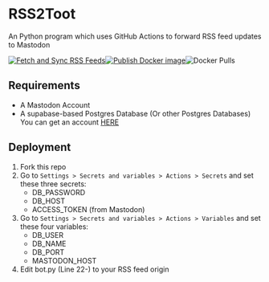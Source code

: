 # RSS2Toot

An Python program which uses GitHub Actions to forward RSS feed updates to Mastodon

[![Fetch and Sync RSS Feeds](https://github.com/Jonathan523/RSS2Toot/actions/workflows/fetch_and_sync.yml/badge.svg)](https://github.com/Jonathan523/RSS2Toot/actions/workflows/fetch_and_sync.yml)[![Publish Docker image](https://github.com/Jonathan523/RSS2Toot/actions/workflows/publish_docker_image.yml/badge.svg)](https://github.com/Jonathan523/RSS2Toot/actions/workflows/publish_docker_image.yml)![Docker Pulls](https://img.shields.io/docker/pulls/jonathan52306/rss2toot)

## Requirements

- A Mastodon Account
- A supabase-based Postgres Database (Or other Postgres Databases)
  You can get an account [HERE](https://supabase.com/)

## Deployment

1. Fork this repo
2. Go to `Settings > Secrets and variables > Actions > Secrets` and set these three secrets:
   - DB_PASSWORD
   - DB_HOST
   - ACCESS_TOKEN (from Mastodon)
3. Go to `Settings > Secrets and variables > Actions > Variables` and set these four variables:
   - DB_USER
   - DB_NAME
   - DB_PORT
   - MASTODON_HOST
4. Edit bot.py (Line 22-) to your RSS feed origin
